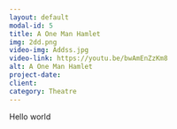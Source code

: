 ```yaml
---
layout: default
modal-id: 5
title: A One Man Hamlet
img: 2dd.png
video-img: Addss.jpg
video-link: https://youtu.be/bwAmEnZzKm8
alt: A One Man Hamlet
project-date: 
client:
category: Theatre
---
```

Hello world
